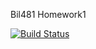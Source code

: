 Bil481 Homework1

[![Build Status](https://travis-ci.org/AdnanEkici/myDemoApp.svg?branch=master)](https://travis-ci.org/AdnanEkici/myDemoApp)